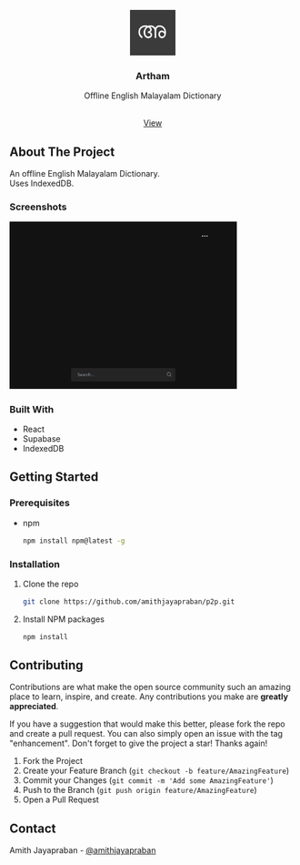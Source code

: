 




<!-- PROJECT LOGO -->
<br />
<div align="center">
  <a href="https://github.com/github_username/repo_name">
    <img src="/public/logo.png" alt="Logo" width="80" height="80">
  </a>

<h3 align="center">Artham</h3>

  <p align="center">
   Offline English Malayalam Dictionary
    </p>
    <br />
    <a href="https://artham-malayalam.vercel.app/"  target="_blank">View</a>

  </p>
</div>







<!-- ABOUT THE PROJECT -->
## About The Project
An offline English Malayalam Dictionary. <br/> Uses IndexedDB. 

### Screenshots


<div align="left">
<img src="public/s.png"  width="400" />
 
</div>




### Built With
* React
* Supabase
* IndexedDB






<!-- GETTING STARTED -->
## Getting Started



### Prerequisites


* npm
  ```sh
  npm install npm@latest -g
  ```

### Installation

1. Clone the repo
   ```sh
   git clone https://github.com/amithjayapraban/p2p.git
   ```
1. Install NPM packages
   ```sh
   npm install
   ```









<!-- CONTRIBUTING -->
## Contributing

Contributions are what make the open source community such an amazing place to learn, inspire, and create. Any contributions you make are **greatly appreciated**.

If you have a suggestion that would make this better, please fork the repo and create a pull request. You can also simply open an issue with the tag "enhancement".
Don't forget to give the project a star! Thanks again!

1. Fork the Project
2. Create your Feature Branch (`git checkout -b feature/AmazingFeature`)
3. Commit your Changes (`git commit -m 'Add some AmazingFeature'`)
4. Push to the Branch (`git push origin feature/AmazingFeature`)
5. Open a Pull Request





<!-- LICENSE 
## License

Distributed under the MIT License. 
-->




<!-- CONTACT -->
## Contact

Amith Jayapraban - [@amithjayapraban](https://twitter.com/amithjayapraban)  












